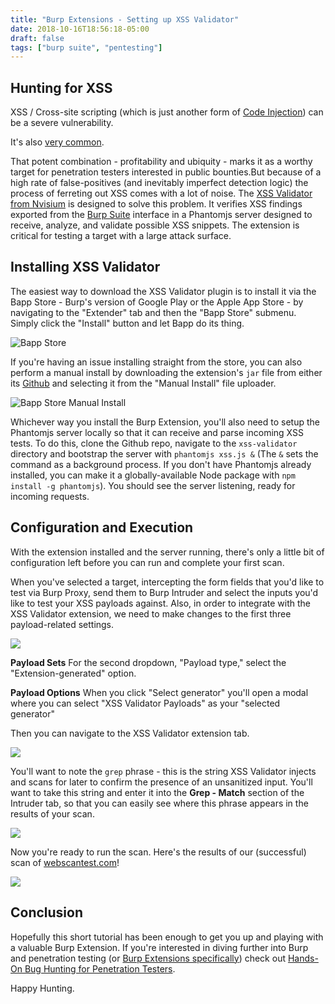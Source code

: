 ```yaml
---
title: "Burp Extensions - Setting up XSS Validator"
date: 2018-10-16T18:56:18-05:00
draft: false
tags: ["burp suite", "pentesting"]
---
```


## Hunting for XSS
XSS / Cross-site scripting (which is just another form of [Code Injection](https://en.wikipedia.org/wiki/Code_injection)) can be a severe vulnerability. 

It's also [very common](https://www.info-point-security.com/sites/default/files/cenzic-vulnerability-report-2014.pdf). 

That potent combination  - profitability and ubiquity - marks it as a worthy target for penetration testers interested in public bounties.But because of a high rate of false-positives (and inevitably imperfect detection logic) the process of ferreting out XSS comes with a lot of noise. The [XSS Validator from Nvisium](https://blog.nvisium.com/2014/01/accurate-xss-detection-with-burpsuite.html) is designed to solve this problem. It verifies XSS findings exported from the [Burp Suite](http://phantomjs.org/) interface in a Phantomjs server designed to receive, analyze, and validate possible XSS snippets. The extension is critical for testing a target with a large attack surface.

## Installing XSS Validator
The easiest way to download the XSS Validator plugin is to install it via the Bapp Store - Burp's version of Google Play or the Apple App Store - by navigating to the "Extender" tab and then the "Bapp Store" submenu. Simply click the "Install" button and let Bapp do its thing.

![Bapp Store](/images/bapp-store-xss-val.png)

If you're having an issue installing straight from the store, you can also perform a manual install by downloading the extension's `jar` file from either its [Github](https://github.com/PortSwigger/xss-validator) and selecting it from the "Manual Install" file uploader.

![Bapp Store Manual Install](/images/bapp-store-manual-install.png)

Whichever way you install the Burp Extension, you'll also need to setup the Phantomjs server locally so that it can receive and parse incoming XSS tests. To do this, clone the Github repo, navigate to the `xss-validator` directory and bootstrap the server with `phantomjs xss.js &` (The `&` sets the command as a background process. If you don't have Phantomjs already installed, you can make it a globally-available Node package with `npm install -g phantomjs`). You should see the server listening, ready for incoming requests.

## Configuration and Execution
With the extension installed and the server running, there's only a little bit of configuration left before you can run and complete your first scan.

When you've selected a target, intercepting the form fields that you'd like to test via Burp Proxy, send them to Burp Intruder and select the inputs you'd like to test your XSS payloads against. Also, in order to integrate with the XSS Validator extension, we need to make changes to the first three payload-related settings.

![](/images/webscantest-payload-settings.png)

**Payload Sets**
For the second dropdown, "Payload type," select the "Extension-generated" option.

**Payload Options**
When you click "Select generator" you'll open a modal where you can select "XSS Validator Payloads" as your "selected generator"

Then you can navigate to the XSS Validator extension tab.

![](/images/xss-validator-grep.png)

You'll want to note the `grep` phrase - this is the string XSS Validator injects and scans for later to confirm the presence of an unsanitized input. You'll want to take this string and enter it into the **Grep - Match** section of the Intruder tab, so that you can easily see where this phrase appears in the results of your scan.

![](/images/webscantest-burp-match.png)

Now you're ready to run the scan. Here's the results of our (successful) scan of [webscantest.com](https://webscantest.com)!

![](/images/webscantest-attack-finished.png)

## Conclusion
Hopefully this short tutorial has been enough to get you up and playing with a valuable Burp Extension. If you're interested in diving further into Burp and penetration testing (or [Burp Extensions specifically](https://joecmarshall.com/posts/top-5-burp-suite-extensions/)) check out [Hands-On Bug Hunting for Penetration Testers](https://handsonbughunting.com).

Happy Hunting.




